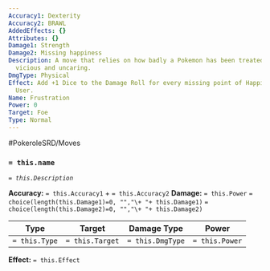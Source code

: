 ```yaml
---
Accuracy1: Dexterity
Accuracy2: BRAWL
AddedEffects: {}
Attributes: {}
Damage1: Strength
Damage2: Missing happiness
Description: A move that relies on how badly a Pokemon has been treated to make it
  vicious and uncaring.
DmgType: Physical
Effect: Add +1 Dice to the Damage Roll for every missing point of Happiness on the
  User.
Name: Frustration
Power: 0
Target: Foe
Type: Normal
---
```


#PokeroleSRD/Moves

### `= this.name` 
*`= this.Description`*

**Accuracy:** `= this.Accuracy1` + `= this.Accuracy2`
**Damage:** `= this.Power` `= choice(length(this.Damage1)=0, "","\+ "+ this.Damage1)` `= choice(length(this.Damage2)=0, "","\+ "+ this.Damage2)`

| Type          | Target          | Damage Type          | Power          |
| ------------- | --------------- | ---------------- | -------------- |
| `= this.Type` | `= this.Target` | `= this.DmgType` | `= this.Power` | 

**Effect:** `= this.Effect`